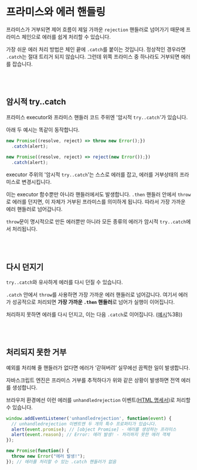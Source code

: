 # 프라미스와 에러 핸들링

프라미스가 거부되면 제어 흐름이 제일 가까운 `rejection` 핸들러로 넘어가기 때문에 프라미스 체인으로 에러를 쉽게 처리할 수 있습니다.

가장 쉬운 에러 처리 방법은 체인 끝에 `.catch`를 붙이는 것입니다. 
정상적인 경우라면 `.catch`는 절대 트리거 되지 않습니다. 그런데 위쪽 프라미스 중 하나라도 거부되면 에러를 잡습니다.

<br><br>

## 암시적 try..catch

프라미스 executor와 프라미스 핸들러 코드 주위엔 '암시적 `try..catch`'가 있습니다.

아래 두 예시는 똑같이 동작합니다.

```js
new Promise((resolve, reject) => throw new Error();})
  .catch(alert);
  
new Promise((resolve, reject) => reject(new Error());})
  .catch(alert);
```

executor 주위의 '암시적 `try..catch`'는 스스로 에러를 잡고, 에러를 거부상태의 프라미스로 변경시킵니다.

이는 executor 함수뿐만 아니라 핸들러에서도 발생합니다.
`.then` 핸들러 안에서 `throw`로 에러를 던지면, 이 자체가 거부된 프라미스를 의미하게 됩니다.
따라서 가장 가까운 에러 핸들러로 넘어갑니다.

`throw`문이 명시적으로 만든 에러뿐만 아니라 모든 종류의 에러가 암시적 `try..catch`에서 처리됩니다. 

<br><br>

## 다시 던지기

`try..catch`와 유사하게 에러를 다시 던질 수 있습니다.

`.catch` 안에서 `throw`를 사용하면 가장 가까운 에러 핸들러로 넘어갑니다. 
여기서 에러가 성공적으로 처리되면 **가장 가까운 `.then` 핸들러**로 넘어가 실행이 이어집니다.

처리하지 못하면 에러를 다시 던지고, 이는 다음 `.catch`로 이어집니다. ([예시](https://ko.javascript.info/promise-error-handling#ref-3326:~:text=//%20%EC%8B%A4%ED%96%89%20%EC%88%9C%EC%84%9C%3A%20catch%20%2D%3E%20catch,%EA%B3%84%EC%86%8D%EB%90%A8%0A%0A%7D)%3B))

<br><br>

## 처리되지 못한 거부

예외를 처리해 줄 핸들러가 없다면 에러가 ‘갇혀버려’ 실무에선 끔찍한 일이 발생합니다.

자바스크립트 엔진은 프라미스 거부를 추적하다가 위와 같은 상황이 발생하면 전역 에러를 생성합니다. 

브라우저 환경에선 이런 에러를 `unhandledrejection` 이벤트([HTML 명세서](https://html.spec.whatwg.org/multipage/webappapis.html#unhandled-promise-rejections))로 처리할 수 있습니다.

```js
window.addEventListener('unhandledrejection', function(event) {
  // unhandledrejection 이벤트엔 두 개의 특수 프로퍼티가 있습니다.
  alert(event.promise); // [object Promise] - 에러를 생성하는 프라미스
  alert(event.reason); // Error: 에러 발생! - 처리하지 못한 에러 객체
});

new Promise(function() {
  throw new Error("에러 발생!");
}); // 에러를 처리할 수 있는 .catch 핸들러가 없음
```
